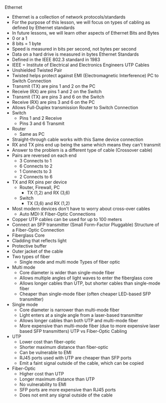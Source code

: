 Ethernet
- Ethernet is a collection of network protocols/standards
- For the purpose of this lesson, we will focus on types of cabling as defined by Ethernet standards
- In future lessons, we will learn other aspects of Ethernet
Bits and Bytes
- 0 or a 1
- 8 bits = 1 byte
- Speed is measured in bits per second, not bytes per second
- Data on a hard drive is measured in bytes
Ethernet Standards
- Defined in the IEEE 802.3 standard in 1983
- IEEE = Institute of Electrical and Electronics Engineers
UTP Cables
- Unshielded Twisted Pair
- Twisted helps protect against EMI (Electromagnetic Interference)
PC to Switch Connection
- Transmit (TX) are pins 1 and 2 on the PC
- Receive (RX) are pins 1 and 2 on the Switch
- Transmit (TX) are pins 3 and 6 on the Switch
- Receive (RX) are pins 3 and 6 on the PC
- Allows Full-Duplex transmission
Router to Switch Connection
- Switch
    - Pins 1 and 2 Receive
    - Pins 3 and 6 Transmit
- Router
    - Same as PC
- Straight-through cable works with this
Same device connection
- RX and TX pins end up being the same which means they can't transmit
- Answer to the problem is a different type of cable (Crossover cable)
- Pairs are reversed on each end
    - 3 Connects to 1
    - 6 Connects to 2
    - 1 Connects to 3
    - 2 Connects to 6 
- TX and RX pins per device
    - Router, Firewall, PC
        - TX (1,2) and RX (3,6)
    - Switch
        - TX (3,6) and RX (1,2) 
- Most modern devices don't have to worry about cross-over cables
    - Auto MDI-X
Fiber-Optic Connections
- Copper UTP cables can be used for up to 100 meters
- Connect an SFP transmitter (Small Form-Factor Pluggable)
Structure of a Fiber-Optic Connection
- Fiberglass Core
- Cladding that reflects light
- Protective buffer
- Outer jacket of the cable
- Two types of fiber
    - Single mode and multi mode
Types of fiber optic
- Multi mode
    - Core diameter is wider than single-mode fiber
    - Allows multiple angles of light waves to enter the fiberglass core
    - Allows longer cables than UTP, but shorter cables than single-mode fiber
    - Cheaper than single-mode fiber (often cheaper LED-based SFP transmitter)
- Single mode
    - Core diameter is narrower than multi-mode fiber
    - Light enters at a single angle from a laser-based transmitter
    - Allows longer cables than both UTP and multi-mode fiber
    - More expensive than multi-mode fiber (due to more expensive laser based SFP transmitters)
UTP vs Fiber-Optic Cabling
- UTP
    - Lower cost than fiber-optic
    - Shorter maximum distance than fiber-optic
    - Can be vulnerable to EMI
    - RJ45 ports used with UTP are cheaper than SFP ports
    - Emit a faint signal outside of the cable, which can be copied
- Fiber-Optic
    - Higher cost than UTP 
    - Longer maximum distance than UTP
    - No vulnerability to EMI
    - SFP ports are more expensive than RJ45 ports
    - Does not emit any signal outside of the cable
